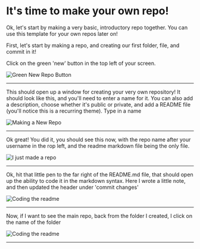 # It's time to make your own repo!

Ok, let's start by making a very basic, introductory repo together. You can use this template for your own repos later on!

First, let's start by making a repo, and creating our first folder, file, and commit in it!

Click on the green 'new' button in the top left of your screen. 

![Green New Repo Button](https://github.com/rhyacotritonriot/RAFWE.WFGRS.2023/blob/main/image.files/repo.creation.1.jpg?raw=true)

---

This should open up a window for creating your very own repository! It should look like this, and you'll need to enter a name for it. You can also add a description, choose whether it's public or private, and add a README file (you'll notice this is a recurring theme). Type in a name 

![Making a New Repo](https://github.com/rhyacotritonriot/RAFWE.WFGRS.2023/blob/main/image.files/repo.creation.2.jpg?raw=true)

---

Ok great! You did it, you should see this now, with the repo name after your username in the rop left, and the readme markdown file being the only file. 

![I just made a repo](https://github.com/rhyacotritonriot/RAFWE.WFGRS.2023/blob/main/image.files/repo.creation.3.jpg?raw=true)

---

Ok, hit that little pen to the far right of the README.md file, that should open up the ability to code it in the markdown syntax. Here I wrote a little note, and then updated the header under 'commit changes'

![Coding the readme](https://github.com/rhyacotritonriot/RAFWE.WFGRS.2023/blob/main/image.files/repo.creation.4.jpg?raw=true)

---

Now, if I want to see the main repo, back from the folder I created, I click on the name of the folder


![Coding the readme](https://github.com/rhyacotritonriot/RAFWE.WFGRS.2023/blob/main/image.files/repo.creation.5.jpg?raw=true)

---
